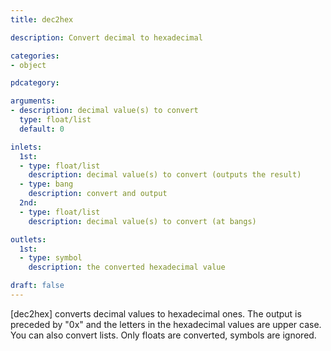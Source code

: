 ```yaml
---
title: dec2hex

description: Convert decimal to hexadecimal

categories:
- object

pdcategory:

arguments:
- description: decimal value(s) to convert
  type: float/list
  default: 0

inlets:
  1st:
  - type: float/list
    description: decimal value(s) to convert (outputs the result)
  - type: bang
    description: convert and output
  2nd:
  - type: float/list
    description: decimal value(s) to convert (at bangs)

outlets:
  1st:
  - type: symbol
    description: the converted hexadecimal value

draft: false
---
```


[dec2hex] converts decimal values to hexadecimal ones. The output is preceded by "0x" and the letters in the hexadecimal values are upper case. You can also convert lists. Only floats are converted, symbols are ignored.

